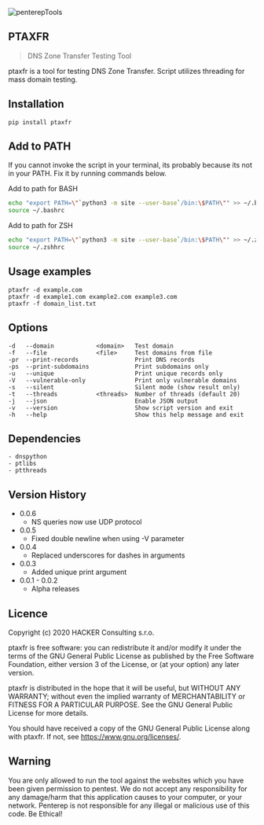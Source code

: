 ![penterepTools](https://www.penterep.com/external/penterepToolsLogo.png)


## PTAXFR
> DNS Zone Transfer Testing Tool

ptaxfr is a tool for testing DNS Zone Transfer. Script utilizes threading for mass domain testing.

## Installation

```
pip install ptaxfr
```

## Add to PATH
If you cannot invoke the script in your terminal, its probably because its not in your PATH. Fix it by running commands below.

Add to path for BASH
```bash
echo "export PATH=\"`python3 -m site --user-base`/bin:\$PATH\"" >> ~/.bashrc
source ~/.bashrc
```
Add to path for ZSH
```bash
echo "export PATH=\"`python3 -m site --user-base`/bin:\$PATH\"" >> ~/.zshhrc
source ~/.zshhrc
```

## Usage examples
```
ptaxfr -d example.com
ptaxfr -d example1.com example2.com example3.com
ptaxfr -f domain_list.txt
```

## Options
```
-d   --domain            <domain>   Test domain
-f   --file              <file>     Test domains from file
-pr  --print-records                Print DNS records
-ps  --print-subdomains             Print subdomains only
-u   --unique                       Print unique records only
-V   --vulnerable-only              Print only vulnerable domains
-s   --silent                       Silent mode (show result only)
-t   --threads           <threads>  Number of threads (default 20)
-j   --json                         Enable JSON output
-v   --version                      Show script version and exit
-h   --help                         Show this help message and exit
```

## Dependencies
```
- dnspython
- ptlibs
- ptthreads
```

## Version History
* 0.0.6
    - NS queries now use UDP protocol
* 0.0.5
    - Fixed double newline when using -V parameter
* 0.0.4
    * Replaced underscores for dashes in arguments
* 0.0.3
    * Added unique print argument
* 0.0.1 - 0.0.2
    * Alpha releases

## Licence

Copyright (c) 2020 HACKER Consulting s.r.o.

ptaxfr is free software: you can redistribute it and/or modify
it under the terms of the GNU General Public License as published by
the Free Software Foundation, either version 3 of the License, or
(at your option) any later version.

ptaxfr is distributed in the hope that it will be useful,
but WITHOUT ANY WARRANTY; without even the implied warranty of
MERCHANTABILITY or FITNESS FOR A PARTICULAR PURPOSE.  See the
GNU General Public License for more details.

You should have received a copy of the GNU General Public License
along with ptaxfr.  If not, see <https://www.gnu.org/licenses/>.

## Warning

You are only allowed to run the tool against the websites which
you have been given permission to pentest. We do not accept any
responsibility for any damage/harm that this application causes to your
computer, or your network. Penterep is not responsible for any illegal
or malicious use of this code. Be Ethical!